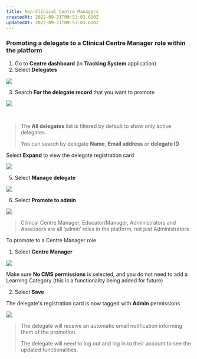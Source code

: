 ```yaml
---
title: Non-Clinical Centre Managers
createdAt: 2022-09-21T09:53:03.610Z
updatedAt: 2022-09-21T09:53:03.620Z
---
```

### Promoting a delegate to a Clinical Centre Manager role within the platform

1. Go to **Centre dashboard** (in **Tracking System** application)
2. Select **Delegates**​

![](/img/registering-delegates-1.png)

3. Search **For the delegate record** that you want to promote

![](/img/cm-ca_delegate-filters.png)

​

> The **All delegates** list is filtered by default to show only active delegates.  ​
>
> You can search by delegate ​**Name**, **Email address** or **delegate ID**

Select **Expand** to view the delegate registration card

![](/img/cm-ca_expand-delegate-registration-card.png)

5. ​Select **Manage** **delegate**​

![](/img/cm-ca_delegate-registration-card_without-admin-permissions_manage-delegate-button.png)

6. Select **Promote to admin​**

![](/img/noncm_promote-delegates-to-cm-role.png)

> Clinical Centre Manager, Educator/Manager, Administrators and Assessors are all ‘admin’ roles in the platform, not just Administrators​

To promote to a Centre Manager role​

1. Select **Centre Manager​**

![](/img/cm-ca_selecting-admin-roles-within-platform.png)

​Make sure **No CMS permissions** is selected, and you do not need to add a Learning Category (this is a functionality being added for future)​

2. Select **Save**​

The delegate's registration card is now tagged with **Admin** permissions ​

![](/img/cm-ca_delegate-registration-card_with-admin-permissions_tag.png)

> ​The delegate will receive an automatic email notification informing them of the promotion.
>
> The delegate will need to log out and log in to their account to see the updated functionalities​.